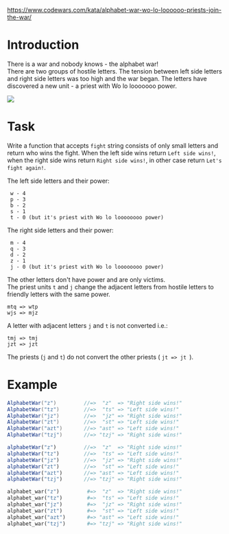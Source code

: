 https://www.codewars.com/kata/alphabet-war-wo-lo-loooooo-priests-join-the-war/

# Introduction

There is a war and nobody knows - the alphabet war!  
There are two groups of hostile letters. The tension between left side letters and right side letters was too high and the war began. The letters have discovered a new unit - a priest with Wo lo looooooo power.

<img src="http://img04.bgstatic-com.de/images/documents/documents/3236/modulecontent/612x0/en_top5_quote_aoe.jpg"/>

# Task

Write a function that accepts `fight` string consists of only small letters and return who wins the fight. When the left side wins return `Left side wins!`, when the right side wins return `Right side wins!`, in other case return `Let's fight again!`.

The left side letters and their power:
```
 w - 4
 p - 3 
 b - 2
 s - 1
 t - 0 (but it's priest with Wo lo loooooooo power)
```
The right side letters and their power:
```
 m - 4
 q - 3 
 d - 2
 z - 1
 j - 0 (but it's priest with Wo lo loooooooo power)
```
The other letters don't have power and are only victims.  
The priest units `t` and `j` change the adjacent letters from hostile letters to friendly letters with the same power.  
```
mtq => wtp
wjs => mjz
```
A letter with adjacent letters `j` and `t` is not converted i.e.:
```
tmj => tmj
jzt => jzt
```

The priests (`j` and `t`) do not convert the other priests ( `jt => jt `).

# Example

```csharp
AlphabetWar("z")         //=>  "z"  => "Right side wins!"
AlphabetWar("tz")        //=>  "ts" => "Left side wins!" 
AlphabetWar("jz")        //=>  "jz" => "Right side wins!" 
AlphabetWar("zt")        //=>  "st" => "Left side wins!" 
AlphabetWar("azt")       //=> "ast" => "Left side wins!"
AlphabetWar("tzj")       //=> "tzj" => "Right side wins!" 
```
```javascript
alphabetWar("z")         //=>  "z"  => "Right side wins!"
alphabetWar("tz")        //=>  "ts" => "Left side wins!" 
alphabetWar("jz")        //=>  "jz" => "Right side wins!" 
alphabetWar("zt")        //=>  "st" => "Left side wins!" 
alphabetWar("azt")       //=> "ast" => "Left side wins!"
alphabetWar("tzj")       //=> "tzj" => "Right side wins!" 
```

```python
alphabet_war("z")         #=>  "z"  => "Right side wins!"
alphabet_war("tz")        #=>  "ts" => "Left side wins!" 
alphabet_war("jz")        #=>  "jz" => "Right side wins!" 
alphabet_war("zt")        #=>  "st" => "Left side wins!" 
alphabet_war("azt")       #=> "ast" => "Left side wins!"
alphabet_war("tzj")       #=> "tzj" => "Right side wins!" 
```